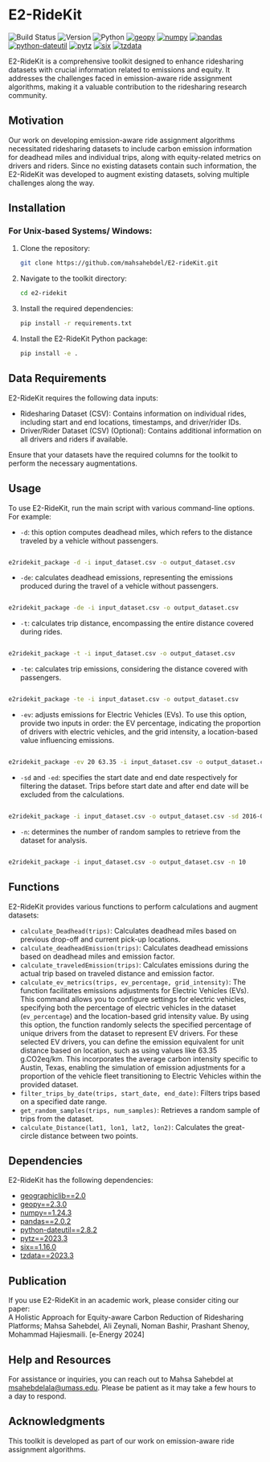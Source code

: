 
# E2-RideKit

![Build Status](https://img.shields.io/badge/Build-Passing-brightgreen) ![Version](https://img.shields.io/badge/Version-1.0.0-orange) ![Python](https://img.shields.io/badge/Python-3.7%20|%203.8%20|%203.9%20-blue) [![geopy](https://img.shields.io/badge/geopy-2.3.0-ff0066)](https://pypi.org/project/geopy/) [![numpy](https://img.shields.io/badge/numpy-1.24.3-cc00ff)](https://pypi.org/project/numpy/) [![pandas](https://img.shields.io/badge/pandas-2.0.2-ffff00)](https://pypi.org/project/pandas/) [![python-dateutil](https://img.shields.io/badge/python--dateutil-2.8.2-669900)](https://pypi.org/project/python-dateutil/) [![pytz](https://img.shields.io/badge/pytz-2023.3-660033)](https://pypi.org/project/pytz/) [![six](https://img.shields.io/badge/six-1.16.0-996633)](https://pypi.org/project/six/) [![tzdata](https://img.shields.io/badge/tzdata-2023.3-339933)](https://pypi.org/project/tzdata/)


E2-RideKit is a comprehensive toolkit designed to enhance ridesharing datasets with crucial information related to emissions and equity. It addresses the challenges faced in emission-aware ride assignment algorithms, making it a valuable contribution to the ridesharing research community.

## Motivation

Our work on developing emission-aware ride assignment algorithms necessitated ridesharing datasets to include carbon emission information for deadhead miles and individual trips, along with equity-related metrics on drivers and riders. Since no existing datasets contain such information, the E2-RideKit was developed to augment existing datasets, solving multiple challenges along the way.

## Installation

### For Unix-based Systems/ Windows:

1. Clone the repository:
   ```bash
   git clone https://github.com/mahsahebdel/E2-rideKit.git
   ```

2. Navigate to the toolkit directory:
   ```bash
   cd e2-ridekit
   ```

3. Install the required dependencies:
   ```bash
   pip install -r requirements.txt
   ```

4. Install the E2-RideKit Python package:
   ```bash
   pip install -e .
   ```

## Data Requirements

E2-RideKit requires the following data inputs:

- Ridesharing Dataset (CSV): Contains information on individual rides, including start and end locations, timestamps, and driver/rider IDs.
- Driver/Rider Dataset (CSV) (Optional): Contains additional information on all drivers and riders if available.

Ensure that your datasets have the required columns for the toolkit to perform the necessary augmentations.

## Usage

To use E2-RideKit, run the main script with various command-line options. For example:

- `-d`: this option computes deadhead miles, which refers to the distance traveled by a vehicle without passengers.
```bash

e2ridekit_package -d -i input_dataset.csv -o output_dataset.csv
```

- `-de`: calculates deadhead emissions, representing the emissions produced during the travel of a vehicle without passengers.

```bash

e2ridekit_package -de -i input_dataset.csv -o output_dataset.csv
```

- `-t`: calculates trip distance, encompassing the entire distance covered during rides.

```bash

e2ridekit_package -t -i input_dataset.csv -o output_dataset.csv
```

- `-te`: calculates trip emissions, considering the distance covered with passengers.

```bash

e2ridekit_package -te -i input_dataset.csv -o output_dataset.csv
```

- `-ev`: adjusts emissions for Electric Vehicles (EVs). To use this option, provide two inputs in order: the EV percentage, indicating the proportion of drivers with electric vehicles, and the grid intensity, a location-based value influencing emissions.

```bash

e2ridekit_package -ev 20 63.35 -i input_dataset.csv -o output_dataset.csv
```

- `-sd` and `-ed`: specifies the start date and end date respectively for filtering the dataset. Trips before start date and after end date will be excluded from the calculations. 

```bash

e2ridekit_package -i input_dataset.csv -o output_dataset.csv -sd 2016-06-04 -ed 2016-06-06
```

- `-n`: determines the number of random samples to retrieve from the dataset for analysis.

```bash

e2ridekit_package -i input_dataset.csv -o output_dataset.csv -n 10
```

## Functions

E2-RideKit provides various functions to perform calculations and augment datasets:

- `calculate_Deadhead(trips)`: Calculates deadhead miles based on previous drop-off and current pick-up locations.
- `calculate_deadheadEmission(trips)`: Calculates deadhead emissions based on deadhead miles and emission factor.
- `calculate_traveledEmission(trips)`: Calculates emissions during the actual trip based on traveled distance and emission factor.
- `calculate_ev_metrics(trips, ev_percentage, grid_intensity)`: The function facilitates emissions adjustments for Electric Vehicles (EVs). This command allows you to configure settings for electric vehicles, specifying both the percentage of electric vehicles in the dataset (`ev_percentage`) and the location-based grid intensity value. By using this option, the function randomly selects the specified percentage of unique drivers from the dataset to represent EV drivers. For these selected EV drivers, you can define the emission equivalent for unit distance based on location, such as using values like 63.35 g.CO2eq/km. This incorporates the average carbon intensity specific to Austin, Texas, enabling the simulation of emission adjustments for a proportion of the vehicle fleet transitioning to Electric Vehicles within the provided dataset.
- `filter_trips_by_date(trips, start_date, end_date)`: Filters trips based on a specified date range.
- `get_random_samples(trips, num_samples)`: Retrieves a random sample of trips from the dataset.
- `calculate_Distance(lat1, lon1, lat2, lon2)`: Calculates the great-circle distance between two points.


## Dependencies

E2-RideKit has the following dependencies:

- [geographiclib==2.0](https://pypi.org/project/geographiclib/)
- [geopy==2.3.0](https://pypi.org/project/geopy/)
- [numpy==1.24.3](https://pypi.org/project/numpy/)
- [pandas==2.0.2](https://pypi.org/project/pandas/)
- [python-dateutil==2.8.2](https://pypi.org/project/python-dateutil/)
- [pytz==2023.3](https://pypi.org/project/pytz/)
- [six==1.16.0](https://pypi.org/project/six/)
- [tzdata==2023.3](https://pypi.org/project/tzdata/)

## Publication

If you use E2-RideKit in an academic work, please consider citing our paper:  
A Holistic Approach for Equity-aware Carbon Reduction of Ridesharing Platforms; Mahsa Sahebdel, Ali Zeynali, Noman Bashir, Prashant Shenoy, Mohammad Hajiesmaili.
[e-Energy 2024]

## Help and Resources

For assistance or inquiries, you can reach out to Mahsa Sahebdel at msahebdelala@umass.edu. Please be patient as it may take a few hours to a day to respond.

## Acknowledgments

This toolkit is developed as part of our work on emission-aware ride assignment algorithms.

